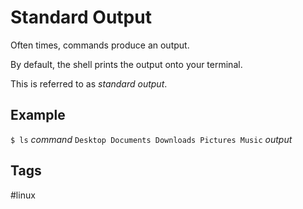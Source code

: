 # Standard Output

Often times, commands produce an output.  

By default, the shell prints the output onto your terminal.  

This is referred to as *standard output*.

## Example
`$ ls` *command*
`Desktop Documents Downloads Pictures Music` *output*

## Tags
#linux
